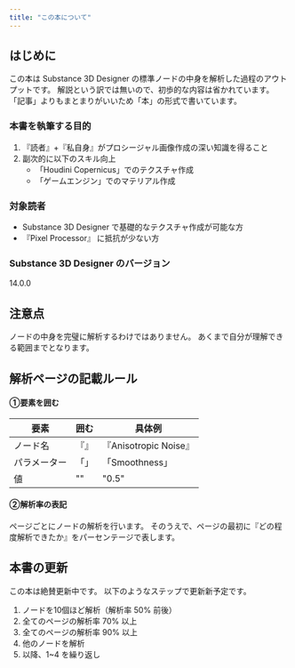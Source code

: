 ```yaml
---
title: "この本について"
---
```

## はじめに
この本は Substance 3D Designer の標準ノードの中身を解析した過程のアウトプットです。
解説という訳では無いので、初歩的な内容は省かれています。
「記事」よりもまとまりがいいため「本」の形式で書いています。

### 本書を執筆する目的
1. 『読者』+『私自身』がプロシージャル画像作成の深い知識を得ること
2. 副次的に以下のスキル向上
     - 「Houdini Copernicus」でのテクスチャ作成
     - 「ゲームエンジン」でのマテリアル作成

### 対象読者
- Substance 3D Designer で基礎的なテクスチャ作成が可能な方
- 『Pixel Processor』 に抵抗が少ない方




### Substance 3D Designer のバージョン
14.0.0


## 注意点
ノードの中身を完璧に解析するわけではありません。
あくまで自分が理解できる範囲までとなります。







## 解析ページの記載ルール
 #### ①要素を囲む

| 要素 | 囲む | 具体例 | 
|---------|---------|---------|
| ノード名 | 『』 |  『Anisotropic Noise』 |
| パラメーター | 「」 |  「Smoothness」 | 
| 値 | "" |  "0.5" |

 #### ②解析率の表記
 ページごとにノードの解析を行います。
 そのうえで、ページの最初に『どの程度解析できたか』をパーセンテージで表します。



## 本書の更新
この本は絶賛更新中です。
 以下のようなステップで更新新予定です。
 1. ノードを10個ほど解析（解析率 50% 前後）
 2. 全てのページの解析率 70% 以上
 3. 全てのページの解析率 90% 以上
 4. 他のノードを解析
 5. 以降、1~4 を繰り返し